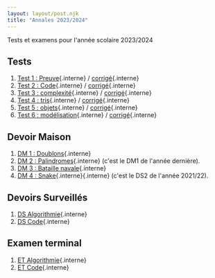 ```yaml
---
layout: layout/post.njk
title: "Annales 2023/2024"
---
```


<!-- début résumé -->

Tests et examens pour l'année scolaire 2023/2024

<!-- end résumé -->

## Tests

1. [Test 1 : Preuve](./1_test){.interne} / [corrigé](./1_test_corrigé){.interne}
2. [Test 2 : Code](./2_test){.interne} / [corrigé](./2_test_corrigé){.interne}
3. [Test 3 : complexité](./3_test){.interne} / [corrigé](./3_test_corrigé){.interne}
4. [Test 4 : tris](./4_test){.interne} / [corrigé](./4_test_corrigé){.interne}
5. [Test 5 : objets](./5_test){.interne} / [corrigé](./5_test_corrigé){.interne}
6. [Test 6 : modélisation](./6_test){.interne} / [corrigé](./6_test_corrigé){.interne}

## Devoir Maison

1. [DM 1 : Doublons](./dm-doublons){.interne}
2. [DM 2 : Palindromes](../2023-2024/palindromes/){.interne} (c'est le DM1 de l'année dernière).
3. [DM 3 : Bataille navale](/cours/coder-et-développer/programmation-objet/projet-bataille-navale/){.interne}
4. [DM 4 : Snake](../2021-2022/ds_2_sujet/){.interne}{.interne} (c'est le DS2 de l'année 2021/22).

## Devoirs Surveillés

1. [DS Algorithmie](./ds-algorithmie){.interne}
2. [DS Code](./ds-code){.interne}

## Examen terminal

1. [ET Algorithmie](./et-algo){.interne}
2. [ET Code](./2025-05-26_L1S2_programmation_ET.pdf){.interne}
